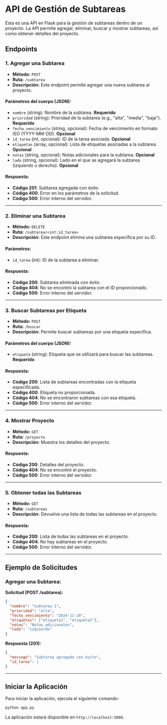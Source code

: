 # API de Gestión de Subtareas

Esta es una API en Flask para la gestión de subtareas dentro de un proyecto. La API permite agregar, eliminar, buscar y mostrar subtareas, así como obtener detalles del proyecto.

## Endpoints

### 1. **Agregar una Subtarea**
- **Método:** `POST`
- **Ruta:** `/subtarea`
- **Descripción:** Este endpoint permite agregar una nueva subtarea al proyecto.
  
#### Parámetros del cuerpo (JSON):
- `nombre` (string): Nombre de la subtarea. **Requerido**
- `prioridad` (string): Prioridad de la subtarea (e.g., "alta", "media", "baja"). **Requerido**
- `fecha_vencimiento` (string, opcional): Fecha de vencimiento en formato ISO (YYYY-MM-DD). **Opcional**
- `id_tarea` (int, opcional): ID de la tarea asociada. **Opcional**
- `etiquetas` (array, opcional): Lista de etiquetas asociadas a la subtarea. **Opcional**
- `notas` (string, opcional): Notas adicionales para la subtarea. **Opcional**
- `lado` (string, opcional): Lado en el que se agregará la subtarea (izquierdo o derecho). **Opcional**

#### Respuesta:
- **Código 201**: Subtarea agregada con éxito.
- **Código 400**: Error en los parámetros de la solicitud.
- **Código 500**: Error interno del servidor.

---

### 2. **Eliminar una Subtarea**
- **Método:** `DELETE`
- **Ruta:** `/subtarea/<int:id_tarea>`
- **Descripción:** Este endpoint elimina una subtarea específica por su ID.

#### Parámetros:
- `id_tarea` (int): ID de la subtarea a eliminar.

#### Respuesta:
- **Código 200**: Subtarea eliminada con éxito.
- **Código 404**: No se encontró la subtarea con el ID proporcionado.
- **Código 500**: Error interno del servidor.

---

### 3. **Buscar Subtareas por Etiqueta**
- **Método:** `POST`
- **Ruta:** `/buscar`
- **Descripción:** Permite buscar subtareas por una etiqueta específica.

#### Parámetros del cuerpo (JSON):
- `etiqueta` (string): Etiqueta que se utilizará para buscar las subtareas. **Requerido**

#### Respuesta:
- **Código 200**: Lista de subtareas encontradas con la etiqueta especificada.
- **Código 400**: Etiqueta no proporcionada.
- **Código 404**: No se encontraron subtareas con esa etiqueta.
- **Código 500**: Error interno del servidor.

---

### 4. **Mostrar Proyecto**
- **Método:** `GET`
- **Ruta:** `/proyecto`
- **Descripción:** Muestra los detalles del proyecto.

#### Respuesta:
- **Código 200**: Detalles del proyecto.
- **Código 404**: No se encontró el proyecto.
- **Código 500**: Error interno del servidor.

---

### 5. **Obtener todas las Subtareas**
- **Método:** `GET`
- **Ruta:** `/subtareas`
- **Descripción:** Devuelve una lista de todas las subtareas en el proyecto.

#### Respuesta:
- **Código 200**: Lista de todas las subtareas en el proyecto.
- **Código 404**: No hay subtareas en el proyecto.
- **Código 500**: Error interno del servidor.

---

## Ejemplo de Solicitudes

### Agregar una Subtarea:

**Solicitud (POST /subtarea):**

```json
{
  "nombre": "Subtarea 1",
  "prioridad": "alta",
  "fecha_vencimiento": "2024-11-20",
  "etiquetas": ["etiqueta1", "etiqueta2"],
  "notas": "Notas adicionales",
  "lado": "izquierdo"
}
```

**Respuesta (201):**

```json
{
  "message": "Subtarea agregada con éxito",
  "id_tarea": 1
}
```

---

## Iniciar la Aplicación

Para iniciar la aplicación, ejecuta el siguiente comando:

```bash
python app.py
```

La aplicación estará disponible en `http://localhost:5000`.
